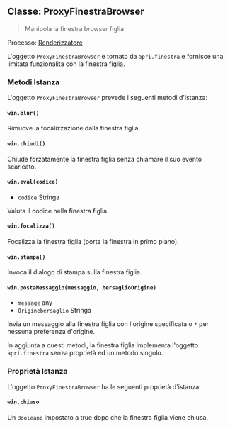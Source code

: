 ## Classe: ProxyFinestraBrowser

> Manipola la finestra browser figlia

Processo: [Renderizzatore](../glossary.md#renderer-process)

L'oggetto `ProxyFinestraBrowser` è tornato da `apri.finestra` e fornisce una limitata funzionalità con la finestra figlia.

### Metodi Istanza

L'oggetto `ProxyFinestraBrowser` prevede i seguenti metodi d'istanza:

#### `win.blur()`

Rimuove la focalizzazione dalla finestra figlia.

#### `win.chiudi()`

Chiude forzatamente la finestra figlia senza chiamare il suo evento scaricato.

#### `win.eval(codice)`

* `codice` Stringa

Valuta il codice nella finestra figlia.

#### `win.focalizza()`

Focalizza la finestra figlia (porta la finestra in primo piano).

#### `win.stampa()`

Invoca il dialogo di stampa sulla finestra figlia.

#### `win.postaMessaggio(messaggio, bersaglioOrigine)`

* `message` any
* `Originebersaglio` Stringa

Invia un messaggio alla finestra figlia con l'origine specificata o `*` per nessuna preferenza d'origine.

In aggiunta a questi metodi, la finestra figlia implementa l'oggetto `apri.finestra` senza proprietà ed un metodo singolo.

### Proprietà Istanza

L'oggetto `ProxyFinestraBrowser` ha le seguenti proprietà d'istanza:

#### `win.chiuso`

Un `Booleano` impostato a true dopo che la finestra figlia viene chiusa.